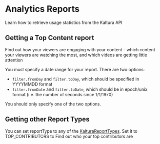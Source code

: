 <!--METADATA
{
  "icon": "line-chart",
  "sortOrder": 400,
  "tags": [
    "report"
  ],
  "keywords": [
    "Kaltura Analytics"
  ]
}
-->

# Analytics Reports
Learn how to retrieve usage statistics from the Kaltura API

## Getting a Top Content report
Find out how your viewers are engaging with your content - which content your viewers are watching the most, and which videos are getting little attention

You must specify a date range for your report. There are two options:
* ```filter.fromDay``` and ```filter.toDay```, which should be specified in YYYYMMDD format
* ```filter.fromDate``` and ```filter.toDate```, which should be in epoch/unix format (i.e. the number of seconds since 1/1/1970)

You should only specify one of the two options.

<!--APICALL
{
  "method": "get",
  "path": "/service/report/action/getTotal",
  "parameters": [
    {
      "name": "reportType",
      "default": "1",
      "hidden": true
    },
    {
      "name": "reportInputFilter[fromDay]"
    },
    {
      "name": "reportInputFilter[toDay]"
    },
    {
      "name": "reportInputFilter[fromDate]"
    },
    {
      "name": "reportInputFilter[toDate]"
    }
  ]
}
-->

## Getting other Report Types
You can set reportType to any of the [KalturaReportTypes](https://github.com/kaltura/server/blob/master/alpha/lib/enums/ReportType.php). Set it to TOP_CONTRIBUTORS to Find out who your top contributors are

<!--APICALL
{
  "method": "get",
  "path": "/service/report/action/getTable",
  "parameters": [
    {
      "name": "reportType",
      "default": "5",
      "enum": [
        "1",
        "2",
        "3",
        "4",
        "5",
        "6",
        "7",
        "11",
        "12",
        "13",
        "14",
        "15",
        "16",
        "17",
        "18",
        "201",
        "19",
        "20",
        "21",
        "22",
        "23",
        "24",
        "25"
      ],
      "enumLabels": [
        "TOP_CONTENT",
        "CONTENT_DROPOFF",
        "CONTENT_INTERACTIONS",
        "MAP_OVERLAY",
        "TOP_CONTRIBUTORS",
        "TOP_SYNDICATION",
        "CONTENT_CONTRIBUTIONS",
        "USER_ENGAGEMENT",
        "SPEFICIC_USER_ENGAGEMENT",
        "USER_TOP_CONTENT",
        "USER_CONTENT_DROPOFF",
        "USER_CONTENT_INTERACTIONS",
        "APPLICATIONS",
        "USER_USAGE",
        "SPECIFIC_USER_USAGE",
        "PARTNER_USAGE",
        "VAR_USAGE",
        "TOP_CREATORS",
        "PLATFORMS",
        "OPERATION_SYSTEM",
        "BROWSERS",
        "LIVE",
        "TOP_PLAYBACK_CONTEXT"
      ]
    },
    {
      "name": "reportInputFilter[fromDay]"
    },
    {
      "name": "reportInputFilter[toDay]"
    },
    {
      "name": "reportInputFilter[fromDate]"
    },
    {
      "name": "reportInputFilter[toDate]"
    },
    {
      "name": "pager[pageSize]"
    }
  ]
}
-->